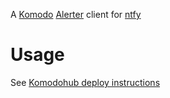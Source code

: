 A [Komodo](https://komo.do/) [Alerter](https://komo.do/docs/resources#alerter) client for [ntfy](https://ntfy.sh)

# Usage

See [Komodohub deploy instructions](https://github.com/FoxxMD/deploy-ntfy-alerter)